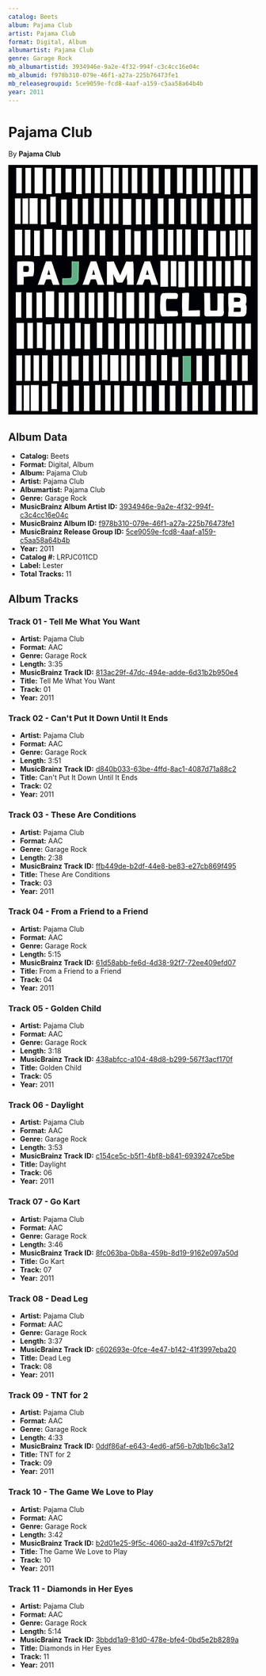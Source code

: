 ```yaml
---
catalog: Beets
album: Pajama Club
artist: Pajama Club
format: Digital, Album
albumartist: Pajama Club
genre: Garage Rock
mb_albumartistid: 3934946e-9a2e-4f32-994f-c3c4cc16e04c
mb_albumid: f978b310-079e-46f1-a27a-225b76473fe1
mb_releasegroupid: 5ce9059e-fcd8-4aaf-a159-c5aa58a64b4b
year: 2011
---
```


# Pajama Club

By **Pajama Club**

![](../../assets/beetscovers/Pajama_Club-Pajama_Club.jpg)

## Album Data

- **Catalog:** Beets
- **Format:** Digital, Album
- **Album:** Pajama Club
- **Artist:** Pajama Club
- **Albumartist:** Pajama Club
- **Genre:** Garage Rock
- **MusicBrainz Album Artist ID:** [3934946e-9a2e-4f32-994f-c3c4cc16e04c](https://musicbrainz.org/artist/3934946e-9a2e-4f32-994f-c3c4cc16e04c)
- **MusicBrainz Album ID:** [f978b310-079e-46f1-a27a-225b76473fe1](https://musicbrainz.org/release/f978b310-079e-46f1-a27a-225b76473fe1)
- **MusicBrainz Release Group ID:** [5ce9059e-fcd8-4aaf-a159-c5aa58a64b4b](https://musicbrainz.org/release-group/5ce9059e-fcd8-4aaf-a159-c5aa58a64b4b)
- **Year:** 2011
- **Catalog #:** LRPJC011CD
- **Label:** Lester
- **Total Tracks:** 11

## Album Tracks

### Track 01 - Tell Me What You Want

- **Artist:** Pajama Club
- **Format:** AAC
- **Genre:** Garage Rock
- **Length:** 3:35
- **MusicBrainz Track ID:** [813ac29f-47dc-494e-adde-6d31b2b950e4](https://musicbrainz.org/recording/813ac29f-47dc-494e-adde-6d31b2b950e4)
- **Title:** Tell Me What You Want
- **Track:** 01
- **Year:** 2011

### Track 02 - Can't Put It Down Until It Ends

- **Artist:** Pajama Club
- **Format:** AAC
- **Genre:** Garage Rock
- **Length:** 3:51
- **MusicBrainz Track ID:** [d840b033-63be-4ffd-8ac1-4087d71a88c2](https://musicbrainz.org/recording/d840b033-63be-4ffd-8ac1-4087d71a88c2)
- **Title:** Can't Put It Down Until It Ends
- **Track:** 02
- **Year:** 2011

### Track 03 - These Are Conditions

- **Artist:** Pajama Club
- **Format:** AAC
- **Genre:** Garage Rock
- **Length:** 2:38
- **MusicBrainz Track ID:** [ffb449de-b2df-44e8-be83-e27cb869f495](https://musicbrainz.org/recording/ffb449de-b2df-44e8-be83-e27cb869f495)
- **Title:** These Are Conditions
- **Track:** 03
- **Year:** 2011

### Track 04 - From a Friend to a Friend

- **Artist:** Pajama Club
- **Format:** AAC
- **Genre:** Garage Rock
- **Length:** 5:15
- **MusicBrainz Track ID:** [61d58abb-fe6d-4d38-92f7-72ee409efd07](https://musicbrainz.org/recording/61d58abb-fe6d-4d38-92f7-72ee409efd07)
- **Title:** From a Friend to a Friend
- **Track:** 04
- **Year:** 2011

### Track 05 - Golden Child

- **Artist:** Pajama Club
- **Format:** AAC
- **Genre:** Garage Rock
- **Length:** 3:18
- **MusicBrainz Track ID:** [438abfcc-a104-48d8-b299-567f3acf170f](https://musicbrainz.org/recording/438abfcc-a104-48d8-b299-567f3acf170f)
- **Title:** Golden Child
- **Track:** 05
- **Year:** 2011

### Track 06 - Daylight

- **Artist:** Pajama Club
- **Format:** AAC
- **Genre:** Garage Rock
- **Length:** 3:53
- **MusicBrainz Track ID:** [c154ce5c-b5f1-4bf8-b841-6939247ce5be](https://musicbrainz.org/recording/c154ce5c-b5f1-4bf8-b841-6939247ce5be)
- **Title:** Daylight
- **Track:** 06
- **Year:** 2011

### Track 07 - Go Kart

- **Artist:** Pajama Club
- **Format:** AAC
- **Genre:** Garage Rock
- **Length:** 3:46
- **MusicBrainz Track ID:** [8fc063ba-0b8a-459b-8d19-9162e097a50d](https://musicbrainz.org/recording/8fc063ba-0b8a-459b-8d19-9162e097a50d)
- **Title:** Go Kart
- **Track:** 07
- **Year:** 2011

### Track 08 - Dead Leg

- **Artist:** Pajama Club
- **Format:** AAC
- **Genre:** Garage Rock
- **Length:** 3:37
- **MusicBrainz Track ID:** [c602693e-0fce-4e47-b142-41f3997eba20](https://musicbrainz.org/recording/c602693e-0fce-4e47-b142-41f3997eba20)
- **Title:** Dead Leg
- **Track:** 08
- **Year:** 2011

### Track 09 - TNT for 2

- **Artist:** Pajama Club
- **Format:** AAC
- **Genre:** Garage Rock
- **Length:** 4:33
- **MusicBrainz Track ID:** [0ddf86af-e643-4ed6-af56-b7db1b6c3a12](https://musicbrainz.org/recording/0ddf86af-e643-4ed6-af56-b7db1b6c3a12)
- **Title:** TNT for 2
- **Track:** 09
- **Year:** 2011

### Track 10 - The Game We Love to Play

- **Artist:** Pajama Club
- **Format:** AAC
- **Genre:** Garage Rock
- **Length:** 3:42
- **MusicBrainz Track ID:** [b2d01e25-9f5c-4060-aa2d-41f97c57bf2f](https://musicbrainz.org/recording/b2d01e25-9f5c-4060-aa2d-41f97c57bf2f)
- **Title:** The Game We Love to Play
- **Track:** 10
- **Year:** 2011

### Track 11 - Diamonds in Her Eyes

- **Artist:** Pajama Club
- **Format:** AAC
- **Genre:** Garage Rock
- **Length:** 5:14
- **MusicBrainz Track ID:** [3bbdd1a9-81d0-478e-bfe4-0bd5e2b8289a](https://musicbrainz.org/recording/3bbdd1a9-81d0-478e-bfe4-0bd5e2b8289a)
- **Title:** Diamonds in Her Eyes
- **Track:** 11
- **Year:** 2011

